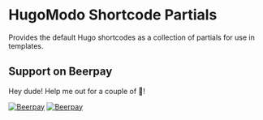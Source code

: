 # HugoModo Shortcode Partials

Provides the default Hugo shortcodes as a collection of partials for use in templates.

## Support on Beerpay
Hey dude! Help me out for a couple of :beers:!

[![Beerpay](https://beerpay.io/hugomodo/hugomodo-shortcode-partials/badge.svg?style=beer-square)](https://beerpay.io/hugomodo/hugomodo-shortcode-partials)  [![Beerpay](https://beerpay.io/hugomodo/hugomodo-shortcode-partials/make-wish.svg?style=flat-square)](https://beerpay.io/hugomodo/hugomodo-shortcode-partials?focus=wish)